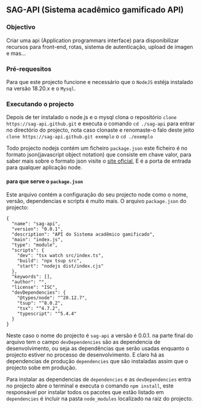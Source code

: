 ## SAG-API (Sistema acadêmico gamificado API)
### Objectivo
  Criar uma api (Application programmars interface) para disponibilizar recursos 
para front-end, rotas, sistema de autenticação, upload de imagen e mas...

### Pré-requesitos
Para que este projecto funcione e necessário que o `NodeJS` estéja instalado 
na versão 18.20.x e o `Mysql`.

### Executando o projecto
 Depois de ter instalado o node.js e o mysql clona o repositório `clone https://sag-api.github.git` e executa o comando `cd ./sag-api` para entrar no directório do projecto, nota caso clonaste e  renomaste-o falo deste jeito `clone https://sag-api.github.git exemplo` o `cd ./exemplo`

Todo projecto nodejs contém um ficheiro `package.json` este ficheiro é no formato json(javascript object notation) que consiste em chave valor, para saber mais sobre o formato json visite o [site oficial](https://www.json.org/json-en.html), E é a porta de entrada para qualquer aplicação node.

#### para que serve o `package.json`
Este arquivo contém a configuração do seu projecto node como o nome, versão, dependencias e scripts é muito mais.
O arquivo `package.json` do projecto:
~~~
{
  "name": "sag-api",
  "version": "0.0.1",
  "description": "API do Sistema acadêmico gamificado",
  "main": "index.js",
  "type": "module",
  "scripts": {
    "dev": "tsx watch src/index.ts",
    "build": "npx tsup src",
    "start": "nodejs dist/index.cjs"
  },
  "keywords": [],
  "author": "",
  "license": "ISC",
  "devDependencies": {
    "@types/node": "^20.12.7",
    "tsup": "^8.0.2",
    "tsx": "^4.7.2",
    "typescript": "^5.4.4"
  }
}
~~~
Neste caso o nome do projecto é `sag-api` a versão é 0.0.1. na parte final do arquivo tem o campo `devDependencies` são as dependencia de desenvolvimento, ou seja as dependências que serão usadas enquanto o projecto estiver no processo de desenvolvimento. E claro há as dependencias de produção `dependencies` que são instaladas assim que o projecto sobe em produção.

Para instalar as dependencias de `dependencies` e as `devDependencies` entra no projecto abre o terminal e executa o comando `npm install`, este responsável por instalar todos os pacotes que estão listado em `dependencies` é incluir na pasta `node_modules` localizado na raiz do projecto.



